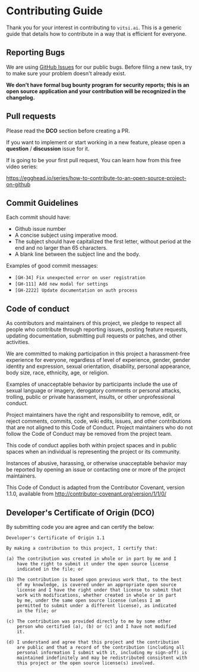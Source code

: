 # Contributing Guide #

Thank you for your interest in contributing to `vitsi.ai`. This is a generic guide that details how to contribute in a way that is efficient for everyone.


## Reporting Bugs ##

We are using [GitHub Issues](https://github.com/oseducation/knowledge-graph/issues) for our public bugs. Before filing a new task, try to make sure your problem doesn't already exist.

**We don't have formal bug bounty program for security reports; this
is an open source application and your contribution will be recognized
in the changelog.**


## Pull requests ##
Please read the **DCO** section before creating a PR.

If you want to implement or start working in a new feature, please
open a **question** / **discussion** issue for it.

If is going to be your first pull request, You can learn how from this
free video series:

https://egghead.io/series/how-to-contribute-to-an-open-source-project-on-github


## Commit Guidelines ##

Each commit should have:
- Github issue number
- A concise subject using imperative mood.
- The subject should have capitalized the first letter, without period at the end and no larger than 65 characters.
- A blank line between the subject line and the body.

Examples of good commit messages:

- `[GH-34] Fix unexpected error on user registration`
- `[GH-111] Add new modal for settings`
- `[GH-2222] Update documentation on auth process`


## Code of conduct ##

As contributors and maintainers of this project, we pledge to respect all people who contribute through reporting issues, posting feature requests, updating documentation, submitting pull requests or patches, and other activities.

We are committed to making participation in this project a harassment-free experience for everyone, regardless of level of experience, gender, gender identity and expression, sexual orientation, disability, personal appearance, body size, race, ethnicity, age, or religion.

Examples of unacceptable behavior by participants include the use of sexual language or imagery, derogatory comments or personal attacks, trolling, public or private harassment, insults, or other unprofessional conduct.

Project maintainers have the right and responsibility to remove, edit, or reject comments, commits, code, wiki edits, issues, and other contributions that are not aligned to this Code of Conduct. Project maintainers who do not follow the Code of Conduct may be removed from the project team.

This code of conduct applies both within project spaces and in public spaces when an individual is representing the project or its community.

Instances of abusive, harassing, or otherwise unacceptable behavior may be reported by opening an issue or contacting one or more of the project maintainers.

This Code of Conduct is adapted from the Contributor Covenant, version
1.1.0, available from http://contributor-covenant.org/version/1/1/0/


## Developer's Certificate of Origin (DCO) ##

By submitting code you are agree and can certify the below:

    Developer's Certificate of Origin 1.1

    By making a contribution to this project, I certify that:

    (a) The contribution was created in whole or in part by me and I
        have the right to submit it under the open source license
        indicated in the file; or

    (b) The contribution is based upon previous work that, to the best
        of my knowledge, is covered under an appropriate open source
        license and I have the right under that license to submit that
        work with modifications, whether created in whole or in part
        by me, under the same open source license (unless I am
        permitted to submit under a different license), as indicated
        in the file; or

    (c) The contribution was provided directly to me by some other
        person who certified (a), (b) or (c) and I have not modified
        it.

    (d) I understand and agree that this project and the contribution
        are public and that a record of the contribution (including all
        personal information I submit with it, including my sign-off) is
        maintained indefinitely and may be redistributed consistent with
        this project or the open source license(s) involved.

